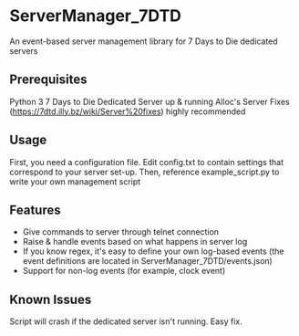 ServerManager_7DTD
==================

An event-based server management library for 7 Days to Die dedicated servers

Prerequisites
--------------

Python 3
7 Days to Die Dedicated Server up & running
Alloc's Server Fixes (https://7dtd.illy.bz/wiki/Server%20fixes) highly recommended

Usage
---------

First, you need a configuration file. Edit config.txt to contain settings that correspond to your server set-up.
Then, reference example_script.py to write your own management script

Features
---------
* Give commands to server through telnet connection
* Raise & handle events based on what happens in server log
* If you know regex, it's easy to define your own log-based events (the event definitions are located in ServerManager_7DTD/events.json)
* Support for non-log events (for example, clock event)

Known Issues
-------------

Script will crash if the dedicated server isn't running. Easy fix.
